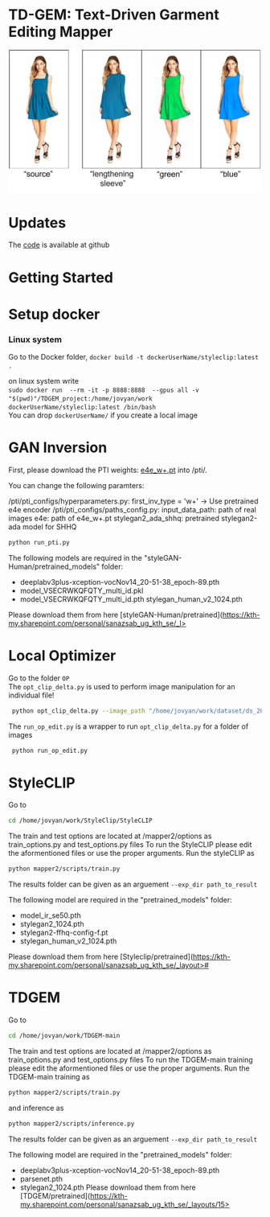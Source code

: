 # TD-GEM: Text-Driven Garment Editing Mapper
![plot](./util/front_sample1.jpg)

# Updates
The [code](https://github.com/resa-git/TDGEM) is available at github

# Getting Started

# Setup docker 
### Linux system
Go to the Docker folder, 
`docker build -t dockerUserName/styleclip:latest .`

on linux system write <br>
`sudo docker run  --rm -it -p 8888:8888  --gpus all -v "$(pwd)"/TDGEM_project:/home/jovyan/work dockerUserName/styleclip:latest /bin/bash`<br>
You can drop `dockerUserName/` if you create a local image
# GAN Inversion
First, please download the PTI weights: [e4e_w+.pt](https://drive.google.com/file/d/1NUfSJqLhsrU7c9PwAtlZ9xtrxhzS_6tu/view?usp=sharing) into /pti/.

You can change the following paramters:

/pti/pti_configs/hyperparameters.py:
first_inv_type = 'w+' -> Use pretrained e4e encoder
/pti/pti_configs/paths_config.py:
input_data_path: path of real images
e4e: path of e4e_w+.pt
stylegan2_ada_shhq: pretrained stylegan2-ada model for SHHQ
```sh
python run_pti.py
```

The following models are required in the "styleGAN-Human/pretrained_models" folder:
* deeplabv3plus-xception-vocNov14_20-51-38_epoch-89.pth
* model_VSECRWKQFQTY_multi_id.pkl
* model_VSECRWKQFQTY_multi_id.pth  stylegan_human_v2_1024.pth

Please download them from here [styleGAN-Human/pretrained](https://kth-my.sharepoint.com/personal/sanazsab_ug_kth_se/_l>

# Local Optimizer
Go to the folder `OP`  
The `opt_clip_delta.py` is used to perform image manipulation for an individual file!  
 
 
```bash
 python opt_clip_delta.py --image_path "/home/jovyan/work/dataset/ds_200" --base_path "/home/jovyan/work/styleGAN-Human/outputs/ds_200" --results_dir "/home/jovyan/work/results/Op" 
```
 
The `run_op_edit.py` is a wrapper to run `opt_clip_delta.py` for a folder of images
 
```bash
 python run_op_edit.py
```

# StyleCLIP
Go to
```sh
cd /home/jovyan/work/StyleClip/StyleCLIP
```
 The train and test options are located at /mapper2/options as train_options.py and test_options.py files
 To run the StyleCLIP please edit the aformentioned files or use the proper arguments. 
 Run the styleCLIP as
```sh
python mapper2/scripts/train.py
```
The results folder can be given as an arguement `--exp_dir path_to_result`


The following model are required in the "pretrained_models" folder:
* model_ir_se50.pth
* stylegan2_1024.pth
* stylegan2-ffhq-config-f.pt
* stylegan_human_v2_1024.pth

Please download them from here [Styleclip/pretrained](https://kth-my.sharepoint.com/personal/sanazsab_ug_kth_se/_layout>#

# TDGEM
 Go to
```sh
cd /home/jovyan/work/TDGEM-main
```
 The train and test options are located at /mapper2/options as train_options.py and test_options.py files
 To run the TDGEM-main training please edit the aformentioned files or use the proper arguments. 
 Run the TDGEM-main training as
```sh
python mapper2/scripts/train.py
```
and 
inference as
```sh
python mapper2/scripts/inference.py
```
The results folder can be given as an arguement `--exp_dir path_to_result`


The following model are required in the "pretrained_models" folder:
* deeplabv3plus-xception-vocNov14_20-51-38_epoch-89.pth
* parsenet.pth
* stylegan2_1024.pth
Please download them from here [TDGEM/pretrained](https://kth-my.sharepoint.com/personal/sanazsab_ug_kth_se/_layouts/15>

